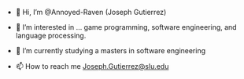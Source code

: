 - 👋 Hi, I’m @Annoyed-Raven (Joseph Gutierrez)
- 👀 I’m interested in ... game programming, software engineering, and language processing.
- 🌱 I’m currently studying a masters in software engineering

- 📫 How to reach me Joseph.Gutierrez@slu.edu

<!---
Annoyed-Raven/Annoyed-Raven is a ✨ special ✨ repository because its `README.md` (this file) appears on your GitHub profile.
You can click the Preview link to take a look at your changes.
--->
